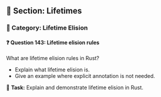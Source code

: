 ## 📘 Section: Lifetimes  
### 🔹 Category: Lifetime Elision  
#### ❓ Question 143: Lifetime elision rules

What are lifetime elision rules in Rust?

- Explain what lifetime elision is.
- Give an example where explicit annotation is not needed.

🔧 **Task:** Explain and demonstrate lifetime elision in Rust.
